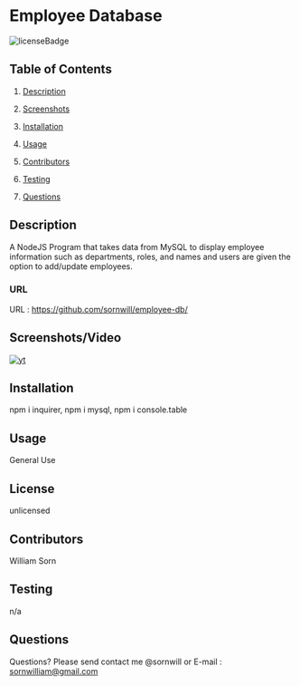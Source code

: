   
# Employee Database
![licenseBadge](https://img.shields.io/badge/license-unlicensed-brightgreen)
## Table of Contents 
1. [Description](#description)

2. [Screenshots](#screenshots)

3. [Installation](#installation)

4. [Usage](#usage)

5. [Contributors](#contributors)

6. [Testing](#testing)

7. [Questions](#questions)

    
## Description 
A NodeJS Program that takes data from MySQL to display employee information such as departments, roles, and names and users are  given the option to add/update employees.

### URL
URL : https://github.com/sornwill/employee-db/

## Screenshots/Video
[![yt](http://img.youtube.com/vi/PA0s04XEqCw/0.jpg)](http://www.youtube.com/watch?v=PA0s04XEqCw "yt")
    
## Installation
npm i inquirer, npm i mysql, npm i console.table 
    
## Usage
General Use 
    
## License
unlicensed 
    
## Contributors
William Sorn 
    
## Testing
n/a 
      
## Questions
Questions? Please send contact me @sornwill or E-mail : sornwilliam@gmail.com
      